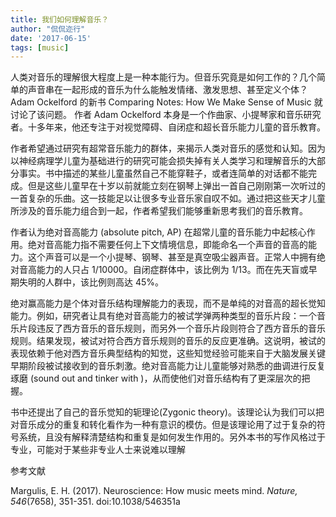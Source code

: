```yaml
---
title: 我们如何理解音乐？
author: "侃侃迩行"
date: '2017-06-15'
tags: [music]
---
```


人类对音乐的理解很大程度上是一种本能行为。但音乐究竟是如何工作的？几个简单的声音串在一起形成的音乐为什么能触发情绪、激发思想、甚至定义个体？Adam Ockelford 的新书 Comparing Notes: How We Make Sense of Music 就讨论了该问题。 作者 Adam Ockelford 本身是一个作曲家、小提琴家和音乐研究者。十多年来，他还专注于对视觉障碍、自闭症和超长音乐能力儿童的音乐教育。

作者希望通过研究有超常音乐能力的群体，来揭示人类对音乐的感觉和认知。因为以神经病理学儿童为基础进行的研究可能会损失掉有关人类学习和理解音乐的大部分事实。书中描述的某些儿童虽然自己不能穿鞋子，或者连简单的对话都不能完成。但是这些儿童早在十岁以前就能立刻在钢琴上弹出一首自己刚刚第一次听过的一首复杂的乐曲。这一技能足以让很多专业音乐家自叹不如。通过把这些天才儿童所涉及的音乐能力组合到一起，作者希望我们能够重新思考我们的音乐教育。

作者认为绝对音高能力 (absolute pitch, AP) 在超常儿童的音乐能力中起核心作用。绝对音高能力指不需要任何上下文情境信息，即能命名一个声音的音高的能力。这个声音可以是一个小提琴、钢琴、甚至是真空吸尘器声音。正常人中拥有绝对音高能力的人只占 1/10000。自闭症群体中，该比例为 1/13。而在先天盲或早期失明的人群中，该比例则高达 45%。

绝对赢高能力是个体对音乐结构理解能力的表现，而不是单纯的对音高的超长觉知能力。例如，研究者让具有绝对音高能力的被试学弹两种类型的音乐片段：一个音乐片段违反了西方音乐的音乐规则，而另外一个音乐片段则符合了西方音乐的音乐规则。结果发现，被试对符合西方音乐规则的音乐的反应更准确。这说明，被试的表现依赖于他对西方音乐典型结构的知觉，这些知觉经验可能来自于大脑发展关键早期阶段被试接收到的音乐刺激。绝对音高能力让儿童能够对熟悉的曲调进行反复琢磨 (sound out and tinker with )，从而使他们对音乐结构有了更深层次的把握。

书中还提出了自己的音乐觉知的轭理论(Zygonic theory)。该理论认为我们可以把对音乐成分的重复和转化看作为一种有意识的模仿。但是该理论用了过于复杂的符号系统，且没有解释清楚结构和重复是如何发生作用的。另外本书的写作风格过于专业，可能对于某些非专业人士来说难以理解

参考文献

Margulis, E. H. (2017). Neuroscience: How music meets mind. *Nature, 546*(7658), 351-351. doi:10.1038/546351a
